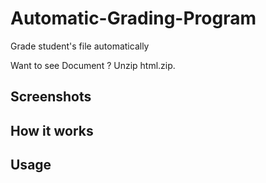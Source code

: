 # Automatic-Grading-Program
Grade student's file automatically 

Want to see Document ? Unzip html.zip.


Screenshots
---------------------------------------------------------------------------------------------------------------------------------



How it works
---------------------------------------------------------------------------------------------------------------------------------



Usage
---------------------------------------------------------------------------------------------------------------------------------
